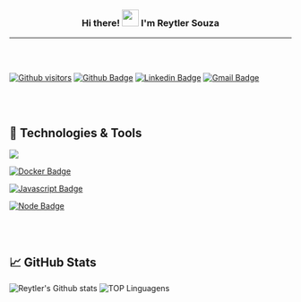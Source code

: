 <h3 align="center"> Hi there! <img src="https://raw.githubusercontent.com/MartinHeinz/MartinHeinz/master/wave.gif" width="30px"> I'm <B>Reytler Souza</B></h3>
<hr>

<br>
<br>

[![Github visitors](https://visitor-badge.glitch.me/badge?page_id=reytler.visitor-badge)](https://github.com/reytler)
[![Github Badge](https://img.shields.io/badge/-Github-000?style=flat-square&logo=Github&logoColor=white&link=https://github.com/reytler)](https://github.com/reytler)
[![Linkedin Badge](https://img.shields.io/badge/-LinkedIn-blue?style=flat-square&logo=Linkedin&logoColor=white&link=https://www.linkedin.com/in/reytlersouza/)](https://www.linkedin.com/in/reytlersouza/)
[![Gmail Badge](https://img.shields.io/badge/-Gmail-c14438?style=flat-square&logo=Gmail&logoColor=white&link=mailto:reytlersouza@gmail.com)](mailto:reytlersouza@gmail.com)

<br>
<br>

## 🔧 Technologies & Tools
<img src="https://img.shields.io/badge/Python-3776AB?style=for-the-badge&logo=python&logoColor=white" />

[![Docker Badge](https://img.shields.io/badge/Docker-2CA5E0?style=for-the-badge&logo=docker&logoColor=white&link=https://www.docker.com/)](https://www.docker.com/)

[![Javascript Badge](https://img.shields.io/badge/JavaScript-F7DF1E?style=for-the-badge&logo=javascript&logoColor=black&link=https://www.javascript.com/)](https://www.javascript.com/)

[![Node Badge](https://img.shields.io/badge/Node.js-43853D?style=for-the-badge&logo=node.js&logoColor=white&link=https://nodejs.org/en/)](https://nodejs.org/en/)

<br>
<br>

## &#x1f4c8; GitHub Stats

![Reytler's Github stats](https://github-readme-stats.vercel.app/api?username=reytler&show_icons=true&theme=tokyonight)
![TOP Linguagens](https://github-readme-stats.vercel.app/api/top-langs/?username=reytler&layout=compact&theme=dracula)
<!--
**reytler/reytler** is a ✨ _special_ ✨ repository because its `README.md` (this file) appears on your GitHub profile.

Here are some ideas to get you started:

- 🔭 I’m currently working on ...
- 🌱 I’m currently learning ...
- 👯 I’m looking to collaborate on ...
- 🤔 I’m looking for help with ...
- 💬 Ask me about ...
- 📫 How to reach me: ...
- 😄 Pronouns: ...
- ⚡ Fun fact: ...
-->
